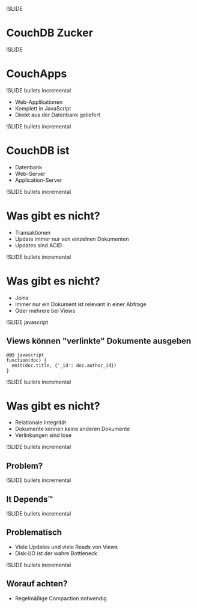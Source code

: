 !SLIDE

# CouchDB Zucker #

!SLIDE

# CouchApps #

!SLIDE bullets incremental

* Web-Applikationen
* Komplett in JavaScript
* Direkt aus der Datenbank geliefert

!SLIDE bullets incremental

# CouchDB ist #

* Datenbank
* Web-Server
* Application-Server

!SLIDE bullets incremental

# Was gibt es nicht? #

* Transaktionen
* Update immer nur von einzelnen Dokumenten
* Updates sind ACID

!SLIDE bullets incremental

# Was gibt es nicht? #

* Joins
* Immer nur ein Dokument ist relevant in einer Abfrage
* Oder mehrere bei Views

!SLIDE javascript

## Views können "verlinkte" Dokumente ausgeben ##

    @@@ javascript
    function(doc) {
      emit(doc.title, {'_id': doc.author_id})
    }

!SLIDE bullets incremental

# Was gibt es nicht? #

* Relationale Integrität
* Dokumente kennen keine anderen Dokumente
* Verlinkungen sind lose

!SLIDE bullets incremental

## Problem? ##

!SLIDE bullets incremental

## It Depends™ ##

!SLIDE bullets incremental

## Problematisch ##

* Viele Updates und viele Reads von Views
* Disk-I/O ist der wahre Bottleneck

!SLIDE bullets incremental

## Worauf achten? ##

* Regelmäßige Compaction notwendig
